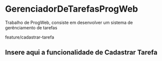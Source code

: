 # GerenciadorDeTarefasProgWeb
Trabalho de ProgWeb, consiste em desenvolver um sistema de gerênciamento de tarefas

feature/cadastrar-tarefa
## Insere aqui a funcionalidade de Cadastrar Tarefa

